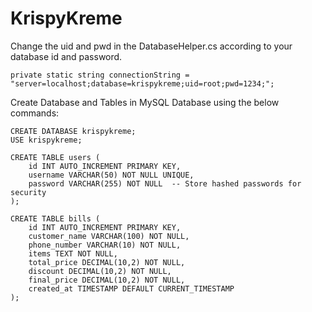 # KrispyKreme

Change the uid and pwd in the DatabaseHelper.cs according to your database id and password.
```
private static string connectionString = "server=localhost;database=krispykreme;uid=root;pwd=1234;";

```
Create Database and Tables in MySQL Database using the below commands:

```
CREATE DATABASE krispykreme;
USE krispykreme;
```

```
CREATE TABLE users (
    id INT AUTO_INCREMENT PRIMARY KEY,
    username VARCHAR(50) NOT NULL UNIQUE,
    password VARCHAR(255) NOT NULL  -- Store hashed passwords for security
);

CREATE TABLE bills (
    id INT AUTO_INCREMENT PRIMARY KEY,
    customer_name VARCHAR(100) NOT NULL,
    phone_number VARCHAR(10) NOT NULL,
    items TEXT NOT NULL,
    total_price DECIMAL(10,2) NOT NULL,
    discount DECIMAL(10,2) NOT NULL,
    final_price DECIMAL(10,2) NOT NULL,
    created_at TIMESTAMP DEFAULT CURRENT_TIMESTAMP
);
```
